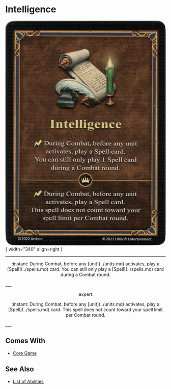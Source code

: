 # Intelligence

![Intelligence](../assets/abilities-intelligence.webp){ width="340" align=right }

___
<p style="text-align: center;" markdown>:instant: During Combat, before any [unit](../units.md) activates, play a [Spell](../spells.md) card. You can still only play a [Spell](../spells.md) card during a Combat round.</p>
___
<p style="text-align: center;" markdown> :expert: </p>

<p style="text-align: center;" markdown>:instant: During Combat, before any [unit](../units.md) activates, play a [Spell](../spells.md) card. This spell does not count toward your spell limit per Combat round.</p>
___


## Comes With

- [Core Game](../content.md)


## See Also

- [List of Abilities](../abilities.md)
